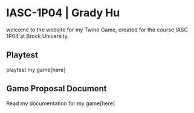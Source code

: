 # IASC-1P04 | Grady Hu

welcome to the website for my Twine Game, created for the course IASC 1P04 at Brock University.

## Playtest

playtest my game[here]

## Game Proposal Document 

Read my documentation for my game[here]
